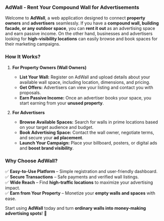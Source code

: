 ### **AdWall - Rent Your Compound Wall for Advertisements**  

Welcome to **AdWall**, a web application designed to connect **property owners** and **advertisers** seamlessly. If you have a **compound wall, building facade, or any outdoor space**, you can **rent it out** as an advertising space and earn passive income. On the other hand, businesses and advertisers looking for **high-visibility locations** can easily browse and book spaces for their marketing campaigns.  

### **How It Works?**  

1. **For Property Owners (Wall Owners)**  
   - **List Your Wall:** Register on AdWall and upload details about your available wall space, including location, dimensions, and pricing.  
   - **Get Offers:** Advertisers can view your listing and contact you with proposals.  
   - **Earn Passive Income:** Once an advertiser books your space, you start earning from your **unused property**.  

2. **For Advertisers**  
   - **Browse Available Spaces:** Search for walls in prime locations based on your target audience and budget.  
   - **Book Advertising Space:** Contact the wall owner, negotiate terms, and secure your **ad placement**.  
   - **Launch Your Campaign:** Place your billboard, posters, or digital ads and **boost brand visibility**.  

### **Why Choose AdWall?**  
✅ **Easy-to-Use Platform** – Simple registration and user-friendly dashboard.  
✅ **Secure Transactions** – Safe payments and verified wall listings.  
✅ **Wide Reach** – Find **high-traffic locations** to maximize your advertising impact.  
✅ **Earn from Your Property** – Monetize your **empty walls and spaces** with ease.  

Start using **AdWall** today and turn **ordinary walls into money-making advertising spots**! 🚀

